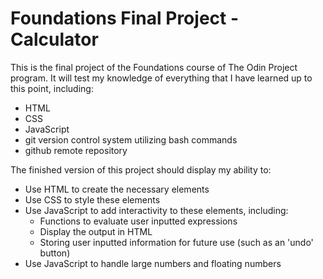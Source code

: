 # Foundations Final Project - Calculator

This is the final project of the Foundations course of The Odin Project program.
It will test my knowledge of everything that I have learned up to this point, including:

- HTML
- CSS
- JavaScript
- git version control system utilizing bash commands
- github remote repository

The finished version of this project should display my ability to:

- Use HTML to create the necessary elements
- Use CSS to style these elements
- Use JavaScript to add interactivity to these elements, including:
    - Functions to evaluate user inputted expressions
    - Display the output in HTML
    - Storing user inputted information for future use (such as an 'undo' button)
- Use JavaScript to handle large numbers and floating numbers
